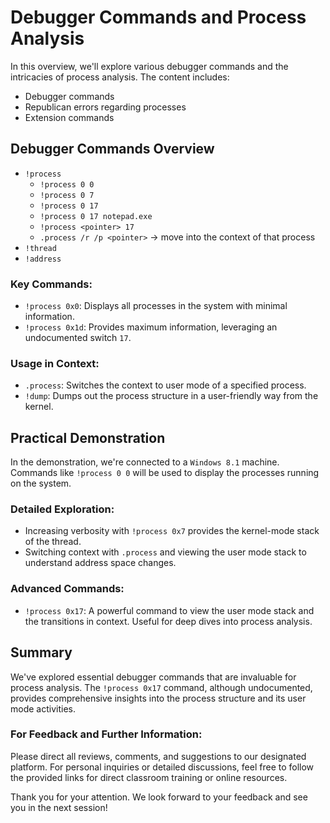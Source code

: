 # Debugger Commands and Process Analysis

In this overview, we'll explore various debugger commands and the intricacies of process analysis. The content includes:
- Debugger commands
- Republican errors regarding processes
- Extension commands

## Debugger Commands Overview
- `!process`
  - `!process 0 0`
  - `!process 0 7`
  - `!process 0 17`
  - `!process 0 17 notepad.exe`
  - `!process <pointer> 17`
  - `.process /r /p <pointer>` -> move into the context of that process
- `!thread`
- `!address`


### Key Commands:
- `!process 0x0`: Displays all processes in the system with minimal information.
- `!process 0x1d`: Provides maximum information, leveraging an undocumented switch `17`.

### Usage in Context:
- `.process`: Switches the context to user mode of a specified process.
- `!dump`: Dumps out the process structure in a user-friendly way from the kernel.

## Practical Demonstration

In the demonstration, we're connected to a `Windows 8.1` machine. Commands like `!process 0 0` will be used to display the processes running on the system.


### Detailed Exploration:
- Increasing verbosity with `!process 0x7` provides the kernel-mode stack of the thread.
- Switching context with `.process` and viewing the user mode stack to understand address space changes.

### Advanced Commands:
- `!process 0x17`: A powerful command to view the user mode stack and the transitions in context. Useful for deep dives into process analysis.

## Summary
We've explored essential debugger commands that are invaluable for process analysis. The `!process 0x17` command, although undocumented, provides comprehensive insights into the process structure and its user mode activities.

### For Feedback and Further Information:
Please direct all reviews, comments, and suggestions to our designated platform. For personal inquiries or detailed discussions, feel free to follow the provided links for direct classroom training or online resources.

Thank you for your attention. We look forward to your feedback and see you in the next session!
